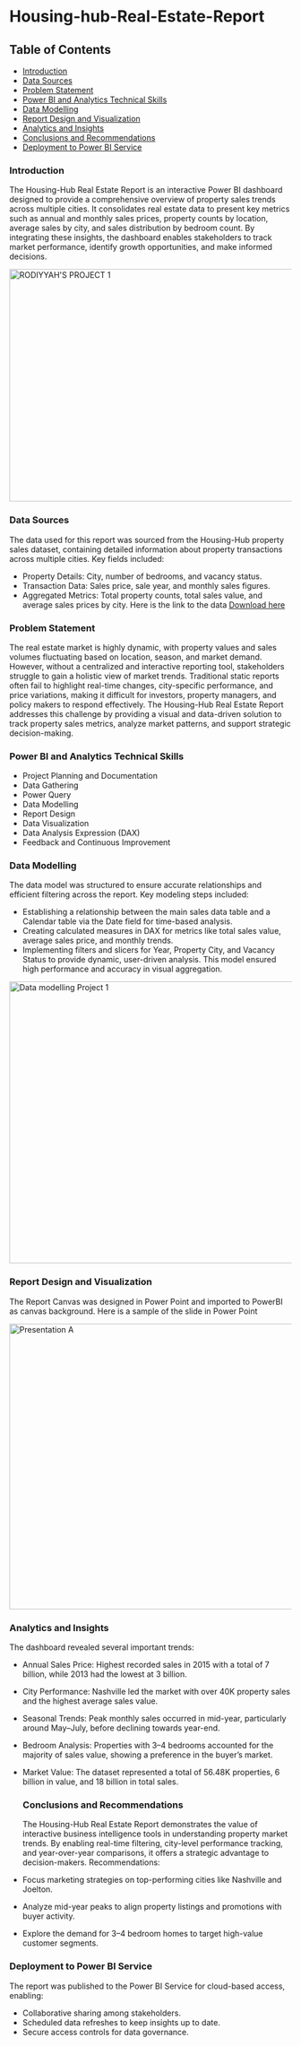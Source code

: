 # Housing-hub-Real-Estate-Report

## Table of Contents

- [Introduction](#introduction)
- [Data Sources](#data-sources)
- [Problem Statement](#problem-statement)
- [Power BI and Analytics Technical Skills](#power-bi-and-analytics-technical-skills)
- [Data Modelling](#data-modelling)
- [Report Design and Visualization](#report-design-and-visualization)
- [Analytics and Insights](#analytics-and-insights)
- [Conclusions and Recommendations](#conclusions-and-recommendations)
- [Deployment to Power BI Service](#deployment-to-power-bi-service)

### Introduction

The Housing-Hub Real Estate Report is an interactive Power BI dashboard designed to provide a comprehensive overview of property sales trends across multiple cities. It consolidates real estate data to present key metrics such as annual and monthly sales prices, property counts by location, average sales by city, and sales distribution by bedroom count. By integrating these insights, the dashboard enables stakeholders to track market performance, identify growth opportunities, and make informed decisions.

<img width="745" height="415" alt="RODIYYAH'S PROJECT 1" src="https://github.com/user-attachments/assets/a5b1eda3-844e-40ff-a23f-a5ab84a36c1e" />

### Data Sources

The data used for this report was sourced from the Housing-Hub property sales dataset, containing detailed information about property transactions across multiple cities. Key fields included:
- Property Details: City, number of bedrooms, and vacancy status.
- Transaction Data: Sales price, sale year, and monthly sales figures.
- Aggregated Metrics: Total property counts, total sales value, and average sales prices by city.
  Here is the link to the data [Download here](https://drive.google.com/file/d/161wLH6DHmi_6aq5HG_TbJzIGVXkGcafO/view?usp=drivesdk)

### Problem Statement

The real estate market is highly dynamic, with property values and sales volumes fluctuating based on location, season, and market demand. However, without a centralized and interactive reporting tool, stakeholders struggle to gain a holistic view of market trends. Traditional static reports often fail to highlight real-time changes, city-specific performance, and price variations, making it difficult for investors, property managers, and policy makers to respond effectively. The Housing-Hub Real Estate Report addresses this challenge by providing a visual and data-driven solution to track property sales metrics, analyze market patterns, and support strategic decision-making.

### Power BI and Analytics Technical Skills

- Project Planning and Documentation
- Data Gathering
- Power Query
- Data Modelling
- Report Design
- Data Visualization
- Data Analysis Expression (DAX)
- Feedback and Continuous Improvement

### Data Modelling

The data model was structured to ensure accurate relationships and efficient filtering across the report. Key modeling steps included:
- Establishing a relationship between the main sales data table and a Calendar table via the Date field for time-based analysis.
- Creating calculated measures in DAX for metrics like total sales value, average sales price, and monthly trends.
- Implementing filters and slicers for Year, Property City, and Vacancy Status to provide dynamic, user-driven analysis.
This model ensured high performance and accuracy in visual aggregation.

<img width="747" height="503" alt="Data modelling Project 1" src="https://github.com/user-attachments/assets/679f6fb8-3e3e-4354-b2c5-ff8b87181bc2" />

### Report Design and Visualization

The Report Canvas was designed in Power Point and imported to PowerBI as canvas background. Here is a sample of the slide in Power Point

<img width="918" height="510" alt="Presentation A" src="https://github.com/user-attachments/assets/a600422a-5978-457f-9ec1-73c2fb2e6167" />

### Analytics and Insights

The dashboard revealed several important trends:
- Annual Sales Price: Highest recorded sales in 2015 with a total of 7 billion, while 2013 had the lowest at 3 billion.
- City Performance: Nashville led the market with over 40K property sales and the highest average sales value.
- Seasonal Trends: Peak monthly sales occurred in mid-year, particularly around May–July, before declining towards year-end.
- Bedroom Analysis: Properties with 3–4 bedrooms accounted for the majority of sales value, showing a preference in the buyer’s market.
- Market Value: The dataset represented a total of 56.48K properties, 6 billion in value, and 18 billion in total sales.

  ### Conclusions and Recommendations

  The Housing-Hub Real Estate Report demonstrates the value of interactive business intelligence tools in understanding property market trends. By enabling real-time filtering, city-level performance tracking, and year-over-year comparisons, it offers a strategic advantage to decision-makers.
Recommendations:
- Focus marketing strategies on top-performing cities like Nashville and Joelton.
- Analyze mid-year peaks to align property listings and promotions with buyer activity.
- Explore the demand for 3–4 bedroom homes to target high-value customer segments.

### Deployment to Power BI Service

The report was published to the Power BI Service for cloud-based access, enabling:
- Collaborative sharing among stakeholders.
- Scheduled data refreshes to keep insights up to date.
- Secure access controls for data governance.


